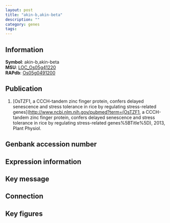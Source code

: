 ```yaml
---
layout: post
title: "akin-b,akin-beta"
description: ""
category: genes
tags: 
---
```


## Information
__Symbol__: akin-b,akin-beta  
__MSU__: [LOC_Os05g41220](http://rice.plantbiology.msu.edu/cgi-bin/ORF_infopage.cgi?orf=LOC_Os05g41220)  
__RAPdb__: [Os05g0491200](http://rapdb.dna.affrc.go.jp/viewer/gbrowse_details/irgsp1?name=Os05g0491200)  

## Publication
1. [OsTZF1, a CCCH-tandem zinc finger protein, confers delayed senescence and stress tolerance in rice by regulating stress-related genes](http://www.ncbi.nlm.nih.gov/pubmed?term=(OsTZF1, a CCCH-tandem zinc finger protein, confers delayed senescence and stress tolerance in rice by regulating stress-related genes%5BTitle%5D), 2013, Plant Physiol.

## Genbank accession number

## Expression information

## Key message

## Connection

## Key figures


